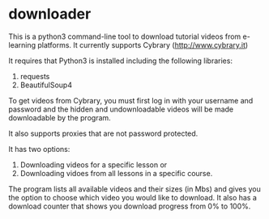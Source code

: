 # downloader
This is a python3 command-line tool to download tutorial videos from e-learning platforms. 
It currently supports Cybrary (http://www.cybrary.it)

It requires that Python3 is installed including the following libraries:
1. requests
2. BeautifulSoup4

To get videos from Cybrary, you must first log in with your username and password and the hidden and undownloadable videos will be made downloadable by the program. 

It also supports proxies that are not password protected.

It has two options:
1. Downloading videos for a specific lesson or
2. Downloading vidoes from all lessons in a specific course. 

The program lists all available videos and their sizes (in Mbs) and gives you the option to choose which video you would like to download.
It also has a download counter that shows you download progress from 0% to 100%. 
